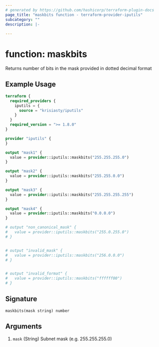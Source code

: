 ```yaml
---
# generated by https://github.com/hashicorp/terraform-plugin-docs
page_title: "maskbits function - terraform-provider-iputils"
subcategory: ""
description: |-
  
---
```


# function: maskbits

Returns number of bits in the mask provided in dotted decimal format

## Example Usage

```terraform
terraform {
  required_providers {
    iputils = {
      source = "krisiasty/iputils"
    }
  }
  required_version = ">= 1.8.0"
}

provider "iputils" {
}

output "mask1" {
  value = provider::iputils::maskbits("255.255.255.0")
}

output "mask2" {
  value = provider::iputils::maskbits("255.255.0.0")
}

output "mask3" {
  value = provider::iputils::maskbits("255.255.255.255")
}

output "mask4" {
  value = provider::iputils::maskbits("0.0.0.0")
}

# output "non_canonical_mask" {
#   value = provider::iputils::maskbits("255.0.255.0")
# }


# output "invalid_mask" {
#   value = provider::iputils::maskbits("256.0.0.0")
# }


# output "invalid_format" {
#   value = provider::iputils::maskbits("ffffff00")
# }
```

## Signature

<!-- signature generated by tfplugindocs -->
```text
maskbits(mask string) number
```

## Arguments

<!-- arguments generated by tfplugindocs -->
1. `mask` (String) Subnet mask (e.g. 255.255.255.0)

